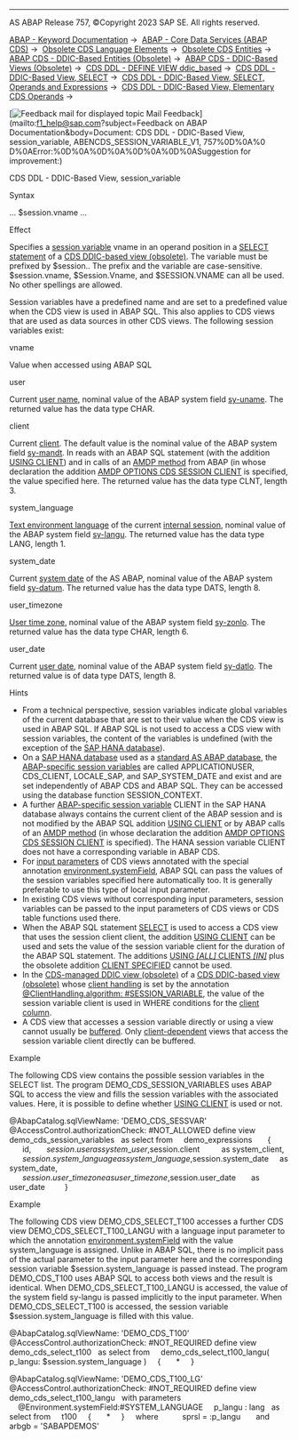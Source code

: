   

* * *

AS ABAP Release 757, ©Copyright 2023 SAP SE. All rights reserved.

[ABAP - Keyword Documentation](javascript:call_link\('abenabap.htm'\)) →  [ABAP - Core Data Services (ABAP CDS)](javascript:call_link\('abencds.htm'\)) →  [Obsolete CDS Language Elements](javascript:call_link\('abencds_obsolete.htm'\)) →  [Obsolete CDS Entities](javascript:call_link\('abencds_entities_obsolete.htm'\)) →  [ABAP CDS - DDIC-Based Entities (Obsolete)](javascript:call_link\('abencds_ddic_entity.htm'\)) →  [ABAP CDS - DDIC-Based Views (Obsolete)](javascript:call_link\('abencds_v1_views.htm'\)) →  [CDS DDL - DEFINE VIEW ddic\_based](javascript:call_link\('abencds_define_view_v1.htm'\)) →  [CDS DDL - DDIC-Based View, SELECT](javascript:call_link\('abencds_select_statement_v1.htm'\)) →  [CDS DDL - DDIC-Based View, SELECT, Operands and Expressions](javascript:call_link\('abencds_operands_and_expr_v1.htm'\)) →  [CDS DDL - DDIC-Based View, Elementary CDS Operands](javascript:call_link\('abencds_operands_v1.htm'\)) → 

 [![](Mail.gif?object=Mail.gif&sap-language=EN "Feedback mail for displayed topic") Mail Feedback](mailto:f1_help@sap.com?subject=Feedback on ABAP Documentation&body=Document: CDS DDL - DDIC-Based View, session_variable, ABENCDS_SESSION_VARIABLE_V1, 757%0D%0A%0
D%0AError:%0D%0A%0D%0A%0D%0A%0D%0ASuggestion for improvement:)

CDS DDL - DDIC-Based View, session\_variable

Syntax

... $session.vname ...

Effect

Specifies a [session variable](javascript:call_link\('abensession_variable_glosry.htm'\) "Glossary Entry") vname in an operand position in a [SELECT statement](javascript:call_link\('abencds_select_statement_v1.htm'\)) of a [CDS DDIC-based view (obsolete)](javascript:call_link\('abencds_v1_view_glosry.htm'\) "Glossary Entry"). The variable must be prefixed by $session.. The prefix and the variable are case-sensitive. $session.vname, $Session.Vname, and $SESSION.VNAME can all be used. No other spellings are allowed.

Session variables have a predefined name and are set to a predefined value when the CDS view is used in ABAP SQL. This also applies to CDS views that are used as data sources in other CDS views. The following session variables exist:

vname

Value when accessed using ABAP SQL

user

Current [user name](javascript:call_link\('abenuser_name_glosry.htm'\) "Glossary Entry"), nominal value of the ABAP system field [sy-uname](javascript:call_link\('abensystem_fields.htm'\)). The returned value has the data type CHAR.

client

Current [client](javascript:call_link\('abenclient_glosry.htm'\) "Glossary Entry"). The default value is the nominal value of the ABAP system field [sy-mandt](javascript:call_link\('abensystem_fields.htm'\)). In reads with an ABAP SQL statement (with the addition [USING CLIENT](javascript:call_link\('abapselect_client.htm'\))) and in calls of an [AMDP method](javascript:call_link\('abenamdp_method_glosry.htm'\) "Glossary Entry") from ABAP (in whose declaration the addition [AMDP OPTIONS CDS SESSION CLIENT](javascript:call_link\('abapmethods_amdp_options.htm'\)) is specified, the value specified here. The returned value has the data type CLNT, length 3.

system\_language

[Text environment language](javascript:call_link\('abentext_env_langu_glosry.htm'\) "Glossary Entry") of the current [internal session](javascript:call_link\('abeninternal_session_glosry.htm'\) "Glossary Entry"), nominal value of the ABAP system field [sy-langu](javascript:call_link\('abensystem_fields.htm'\)). The returned value has the data type LANG, length 1.

system\_date

Current [system date](javascript:call_link\('abensystem_date_glosry.htm'\) "Glossary Entry") of the AS ABAP, nominal value of the ABAP system field [sy-datum](javascript:call_link\('abensystem_fields.htm'\)). The returned value has the data type DATS, length 8.

user\_timezone

[User time zone](javascript:call_link\('abenuser_time_zone_glosry.htm'\) "Glossary Entry"), nominal value of the ABAP system field [sy-zonlo](javascript:call_link\('abensystem_fields.htm'\)). The returned value has the data type CHAR, length 6.

user\_date

Current [user date](javascript:call_link\('abenuser_date_glosry.htm'\) "Glossary Entry"), nominal value of the ABAP system field [sy-datlo](javascript:call_link\('abensystem_fields.htm'\)). The returned value is of data type DATS, length 8.

Hints

-   From a technical perspective, session variables indicate global variables of the current database that are set to their value when the CDS view is used in ABAP SQL. If ABAP SQL is not used to access a CDS view with session variables, the content of the variables is undefined (with the exception of the [SAP HANA database](javascript:call_link\('abenhana_database_glosry.htm'\) "Glossary Entry")).
-   On a [SAP HANA database](javascript:call_link\('abenhana_database_glosry.htm'\) "Glossary Entry") used as a [standard AS ABAP database](javascript:call_link\('abenstandard_db_glosry.htm'\) "Glossary Entry"), the [ABAP-specific session variables](javascript:call_link\('abenhana_session_variables.htm'\)) are called APPLICATIONUSER, CDS\_CLIENT, LOCALE\_SAP, and SAP\_SYSTEM\_DATE and exist and are set independently of ABAP CDS and ABAP SQL. They can be accessed using the database function SESSION\_CONTEXT.
-   A further [ABAP-specific session variable](javascript:call_link\('abenhana_session_variables.htm'\)) CLIENT in the SAP HANA database always contains the current client of the ABAP session and is not modified by the ABAP SQL addition [USING CLIENT](javascript:call_link\('abapselect_client.htm'\)) or by ABAP calls of an [AMDP method](javascript:call_link\('abenamdp_method_glosry.htm'\) "Glossary Entry") (in whose declaration the addition [AMDP OPTIONS CDS SESSION CLIENT](javascript:call_link\('abapmethods_amdp_options.htm'\)) is specified). The HANA session variable CLIENT does not have a corresponding variable in ABAP CDS.
-   For [input parameters](javascript:call_link\('abencds_parameter_list_v1.htm'\)) of CDS views annotated with the special annotation [environment.systemField](javascript:call_link\('abencds_f1_parameter_annotations.htm'\)), ABAP SQL can pass the values of the session variables specified here automatically too. It is generally preferable to use this type of local input parameter.
-   In existing CDS views without corresponding input parameters, session variables can be passed to the input parameters of CDS views or CDS table functions used there.
-   When the ABAP SQL statement [SELECT](javascript:call_link\('abapselect.htm'\)) is used to access a CDS view that uses the session client client, the addition [USING CLIENT](javascript:call_link\('abapselect_client.htm'\)) can be used and sets the value of the session variable client for the duration of the ABAP SQL statement. The additions [USING *\[*ALL*\]* CLIENTS *\[*IN*\]*](javascript:call_link\('abapselect_client.htm'\)) plus the obsolete addition [CLIENT SPECIFIED](javascript:call_link\('abapselect_client_obsolete.htm'\)) cannot be used.
-   In the [CDS-managed DDIC view (obsolete)](javascript:call_link\('abencds_mngdddic_view_glosry.htm'\) "Glossary Entry") of a [CDS DDIC-based view (obsolete)](javascript:call_link\('abencds_v1_view_glosry.htm'\) "Glossary Entry") whose [client handling](javascript:call_link\('abencds_view_client_handling_v1.htm'\)) is set by the annotation [@ClientHandling.algorithm: #SESSION\_VARIABLE](javascript:call_link\('abencds_view_client_handling_v1.htm'\)), the value of the session variable client is used in WHERE conditions for the [client column](javascript:call_link\('abenclient_column_glosry.htm'\) "Glossary Entry").
-   A CDS view that accesses a session variable directly or using a view cannot usually be [buffered](javascript:call_link\('abencds_v1_buffering.htm'\)). Only [client-dependent](javascript:call_link\('abencds_view_client_handling_v1.htm'\)) views that access the session variable client directly can be buffered.

Example

The following CDS view contains the possible session variables in the SELECT list. The program DEMO\_CDS\_SESSION\_VARIABLES uses ABAP SQL to access the view and fills the session variables with the associated values. Here, it is possible to define whether [USING CLIENT](javascript:call_link\('abapselect_client.htm'\)) is used or not.

@AbapCatalog.sqlViewName: 'DEMO\_CDS\_SESSVAR'
@AccessControl.authorizationCheck: #NOT\_ALLOWED
define view demo\_cds\_session\_variables
  as select from
    demo\_expressions  
    {
      id,
      $session.user            as system\_user,
      $session.client          as system\_client,
      $session.system\_language as system\_language,
      $session.system\_date     as system\_date,
      $session.user\_timezone   as user\_timezone,
      $session.user\_date       as user\_date    
    }

Example

The following CDS view DEMO\_CDS\_SELECT\_T100 accesses a further CDS view DEMO\_CDS\_SELECT\_T100\_LANGU with a language input parameter to which the annotation [environment.systemField](javascript:call_link\('abencds_f1_parameter_annotations.htm'\)) with the value system\_language is assigned. Unlike in ABAP SQL, there is no implicit pass of the actual parameter to the input parameter here and the corresponding session variable $session.system\_language is passed instead. The program DEMO\_CDS\_T100 uses ABAP SQL to access both views and the result is identical. When DEMO\_CDS\_SELECT\_T100\_LANGU is accessed, the value of the system field sy-langu is passed implicitly to the input parameter. When DEMO\_CDS\_SELECT\_T100 is accessed, the session variable $session.system\_language is filled with this value.

@AbapCatalog.sqlViewName: 'DEMO\_CDS\_T100'
@AccessControl.authorizationCheck: #NOT\_REQUIRED
define view demo\_cds\_select\_t100
  as select from
    demo\_cds\_select\_t100\_langu( p\_langu: $session.system\_language )
    {
      \*
    }

@AbapCatalog.sqlViewName: 'DEMO\_CDS\_T100\_LG'
@AccessControl.authorizationCheck: #NOT\_REQUIRED
define view demo\_cds\_select\_t100\_langu
  with parameters
    @Environment.systemField:#SYSTEM\_LANGUAGE
    p\_langu : lang
  as select from
    t100
    {
      \*
    }
    where
          sprsl = :p\_langu
      and arbgb = 'SABAPDEMOS'